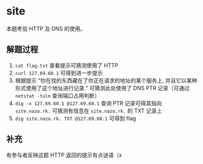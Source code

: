 # site

本题考验 HTTP 及 DNS 的使用。

## 解题过程

1. `cat flag.txt` 查看提示可猜测使用了 HTTP
2. `curl 127.69.60.1` 可得到进一步提示
3. 根据提示 “你在找的东西藏在了你正在请求的地址的某个服务上, 并且它以某种形式使用了这个地址进行记录.” 可猜测此处使用了 DNS PTR 记录（可通过 `netstat -tuln` 查询端口占用判断）
4. `dig -x 127.69.60.1 @127.69.60.1` 查询 PTR 记录可得其指向 `site.nazo.rk.` 可猜测有信息在 `site.nazo.rk.` 的 TXT 记录上
5. `dig site.nazo.rk. TXT @127.69.60.1` 可得到 flag

## 补充

有参与者反映这题 HTTP 返回的提示有点谜语（x
